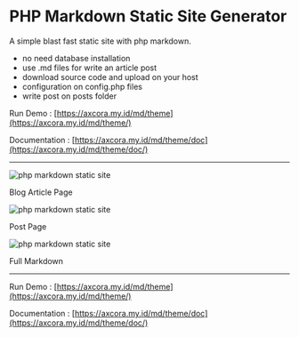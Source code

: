 # PHP Markdown Static Site Generator

A simple blast fast static site with php markdown.

+ no need database installation
+ use .md files for write an article post
+ download source code and upload on your host
+ configuration on config.php files
+ write post on posts folder


Run Demo : [https://axcora.my.id/md/theme](https://axcora.my.id/md/theme/)

Documentation : [https://axcora.my.id/md/theme/doc](https://axcora.my.id/md/theme/doc/)

---------

![php markdown static site](https://axcora.my.id/md/img/php-md.png)

Blog Article Page

![php markdown static site](https://axcora.my.id/md/img/php-md-2.png)

Post Page

![php markdown static site](https://axcora.my.id/md/img/markdown.png)

Full Markdown

---------

Run Demo : [https://axcora.my.id/md/theme](https://axcora.my.id/md/theme/)

Documentation : [https://axcora.my.id/md/theme/doc](https://axcora.my.id/md/theme/doc/)
